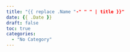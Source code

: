 ```yaml
---
title: "{{ replace .Name "-" " " | title }}"
date: {{ .Date }}
draft: false
toc: true
categories: 
  - "No Category"
---
```

